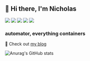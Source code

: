 ## 👋 Hi there, I'm Nicholas

[![](https://img.shields.io/badge/-@nicholasdille@freiburg.social-6364FF?style=for-the-badge&logo=mastodon&logoColor=white)](https://freiburg.social/@nicholasdille)
[![](https://img.shields.io/badge/-@nicholasdille-%231DA1F2?style=for-the-badge&logo=twitter&logoColor=ffffff)](https://twitter.com/nicholasdille)
[![](https://img.shields.io/badge/-@nicholasdille-%23181717?style=for-the-badge&logo=github)](https://github.com/nicholasdille)
[![](https://img.shields.io/badge/-nicholasdille-0077B5?style=for-the-badge&logo=linkedin)](https://www.linkedin.com/in/nicholasdille)
[![](https://img.shields.io/badge/-nicholasdille-0077B5?style=for-the-badge&logo=keybase&logoColor=white)](https://keybase.io/nicholasdille)

### automator, everything containers

💬 Check out [my blog](https://dille.name/blog)

![Anurag's GitHub stats](https://github-readme-stats.vercel.app/api?username=nicholasdille&show_icons=true&count_private=true&theme=nord)
